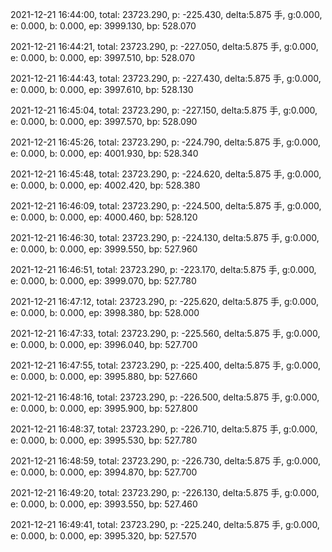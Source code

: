 2021-12-21 16:44:00, total: 23723.290, p: -225.430, delta:5.875 手, g:0.000, e: 0.000, b: 0.000, ep: 3999.130, bp: 528.070

2021-12-21 16:44:21, total: 23723.290, p: -227.050, delta:5.875 手, g:0.000, e: 0.000, b: 0.000, ep: 3997.510, bp: 528.070

2021-12-21 16:44:43, total: 23723.290, p: -227.430, delta:5.875 手, g:0.000, e: 0.000, b: 0.000, ep: 3997.610, bp: 528.130

2021-12-21 16:45:04, total: 23723.290, p: -227.150, delta:5.875 手, g:0.000, e: 0.000, b: 0.000, ep: 3997.570, bp: 528.090

2021-12-21 16:45:26, total: 23723.290, p: -224.790, delta:5.875 手, g:0.000, e: 0.000, b: 0.000, ep: 4001.930, bp: 528.340

2021-12-21 16:45:48, total: 23723.290, p: -224.620, delta:5.875 手, g:0.000, e: 0.000, b: 0.000, ep: 4002.420, bp: 528.380

2021-12-21 16:46:09, total: 23723.290, p: -224.500, delta:5.875 手, g:0.000, e: 0.000, b: 0.000, ep: 4000.460, bp: 528.120

2021-12-21 16:46:30, total: 23723.290, p: -224.130, delta:5.875 手, g:0.000, e: 0.000, b: 0.000, ep: 3999.550, bp: 527.960

2021-12-21 16:46:51, total: 23723.290, p: -223.170, delta:5.875 手, g:0.000, e: 0.000, b: 0.000, ep: 3999.070, bp: 527.780

2021-12-21 16:47:12, total: 23723.290, p: -225.620, delta:5.875 手, g:0.000, e: 0.000, b: 0.000, ep: 3998.380, bp: 528.000

2021-12-21 16:47:33, total: 23723.290, p: -225.560, delta:5.875 手, g:0.000, e: 0.000, b: 0.000, ep: 3996.040, bp: 527.700

2021-12-21 16:47:55, total: 23723.290, p: -225.400, delta:5.875 手, g:0.000, e: 0.000, b: 0.000, ep: 3995.880, bp: 527.660

2021-12-21 16:48:16, total: 23723.290, p: -226.500, delta:5.875 手, g:0.000, e: 0.000, b: 0.000, ep: 3995.900, bp: 527.800

2021-12-21 16:48:37, total: 23723.290, p: -226.710, delta:5.875 手, g:0.000, e: 0.000, b: 0.000, ep: 3995.530, bp: 527.780

2021-12-21 16:48:59, total: 23723.290, p: -226.730, delta:5.875 手, g:0.000, e: 0.000, b: 0.000, ep: 3994.870, bp: 527.700

2021-12-21 16:49:20, total: 23723.290, p: -226.130, delta:5.875 手, g:0.000, e: 0.000, b: 0.000, ep: 3993.550, bp: 527.460

2021-12-21 16:49:41, total: 23723.290, p: -225.240, delta:5.875 手, g:0.000, e: 0.000, b: 0.000, ep: 3995.320, bp: 527.570